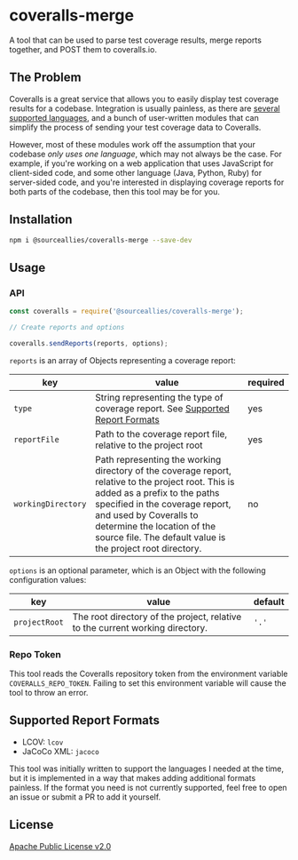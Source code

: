 # coveralls-merge
A tool that can be used to parse test coverage results, merge reports together, and POST them to coveralls.io.

## The Problem
Coveralls is a great service that allows you to easily display test coverage results for a codebase.
Integration is usually painless, as there are
[several supported languages](https://coveralls.zendesk.com/hc/en-us/sections/200330349-Languages),
and a bunch of user-written modules that can simplify the process of sending your test coverage data to Coveralls.

However, most of these modules work off the assumption that your codebase *only uses one language*, which may
not always be the case. For example, if you're working on a web application that uses JavaScript for client-sided code, and
some other language (Java, Python, Ruby) for server-sided code, and you're interested in displaying coverage
reports for both parts of the codebase, then this tool may be for you.

## Installation

``` bash
npm i @sourceallies/coveralls-merge --save-dev
```

## Usage

### API

```js
const coveralls = require('@sourceallies/coveralls-merge');

// Create reports and options

coveralls.sendReports(reports, options);
```

`reports` is an array of Objects representing a coverage report:

| key              | value                                                                                                                                                                                                                                                                                          | required |
|------------------|------------------------------------------------------------------------------------------------------------------------------------------------------------------------------------------------------------------------------------------------------------------------------------------------|----------|
| `type`             | String representing the type of coverage report. See [Supported Report Formats](#supported-report-formats)                                                                                                                                                                                       | yes      |
| `reportFile`       | Path to the coverage report file, relative to the project root                                                                                                                                                                                                                                 | yes      |
| `workingDirectory` | Path representing the working directory of the coverage report,  relative to the project root.  This is added as a prefix to the paths specified in the coverage report, and used by Coveralls to determine the location of the source file.  The default value is the project root directory. | no       |

`options` is an optional parameter, which is an Object with the following configuration values:

| key         | value                                                                         | default |
|-------------|-------------------------------------------------------------------------------|---------|
| `projectRoot` | The root directory of the project, relative to the current working directory. | `'.'`   |

### Repo Token

This tool reads the Coveralls repository token from the environment variable `COVERALLS_REPO_TOKEN`.  Failing to set this environment variable will cause the tool to throw an error.

## Supported Report Formats

- LCOV: `lcov`
- JaCoCo XML: `jacoco`

This tool was initially written to support the languages I needed at the time, but it is implemented in a way that
makes adding additional formats painless. If the format you need is not currently supported, feel free to open an
issue or submit a PR to add it yourself.

## License

[Apache Public License v2.0](https://github.com/sourceallies/cover-alls/blob/master/LICENSE)
